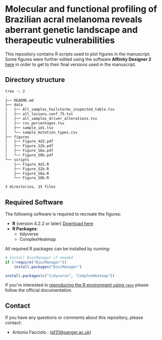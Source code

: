 # Molecular and functional profiling of Brazilian acral melanoma reveals aberrant genetic landscape and therapeutic vulnerabilities

This repository contains R scripts used to plot figures in the manuscript. Some figures were further edited using the software **Affinity Designer 2** [here](https://affinity.serif.com/en-gb/designer/) in order to get to their final versions used in the manuscript.

## Directory structure
```bash
tree -L 2
.
├── README.md
├── data
│   ├── All_samples_hailstorms_inspected_table.tsv
│   ├── all_lesions.conf_75.txt
│   ├── all_samples_driver_alterations.tsv
│   ├── cnv_percentages.tsv
│   ├── sample_ids.tsv
│   └── sample_mutation_types.csv
├── figures
│   ├── Figure_4d2.pdf
│   ├── Figure_S2b.pdf
│   ├── Figure_S8a.pdf
│   └── Figure_S8b.pdf
└── scripts
    ├── Figure_4d2.R
    ├── Figure_S2b.R
    ├── Figure_S8a.R
    └── Figure_S8b.R

3 directories, 15 files

```

## Required Software

The following software is required to recreate the figures:

- **R** (version 4.2.2 or later) [Download here](https://cran.r-project.org/)
- **R Packages**:
  - tidyverse
  - ComplexHeatmap

All required R packages can be installed by running:
```R
# Install BiocManager if needed
if (!require("BiocManager"))
    install.packages("BiocManager")

install.packages(c("tidyverse", "ComplexHeatmap"))
```

If you're interested in [reproducing the R environment using `renv`](https://rstudio.github.io/renv/reference/index.html) please follow the official documentation.

## Contact
  If you have any questions or comments about this repository, please contact:
  - Antonio Facciolo : (<af31@sanger.ac.uk>)
